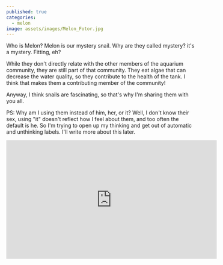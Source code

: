 ```yaml
---
published: true
categories:
  - melon
image: assets/images/Melon_Fotor.jpg  
---
```


Who is Melon?  Melon is our mystery snail. Why are they called mystery?  it's a mystery.  Fitting, eh? 

While they don't directly relate with the other members of the aquarium community, they are still part of that community. They eat algae that can decrease the water quality, so they contribute to the health of the tank.  I think that makes them a contributing member of the community!

Anyway, I think snails are fascinating, so that's why I'm sharing them with you all.

PS: Why am I using them instead of him, her, or it? Well, I don't know their sex, using "it" doesn't reflect how I feel about them, and too often the default is he. So I'm trying to open up my thinking and get out of automatic and unthinking labels. I'll write more about this later.

<iframe width="560" height="315" src="https://www.youtube.com/embed/sG9i8iEdmx4" frameborder="0" allow="accelerometer; autoplay; encrypted-media; gyroscope; picture-in-picture" allowfullscreen></iframe>
